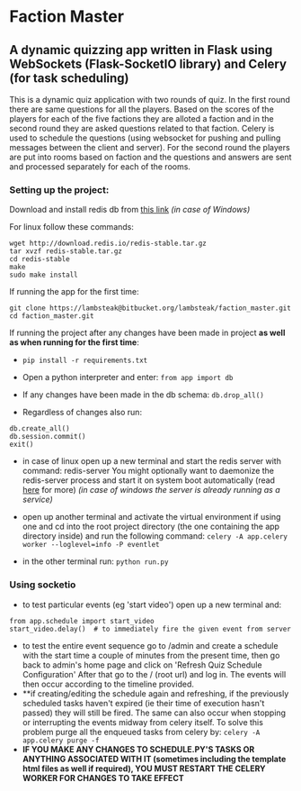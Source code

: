 # Faction Master

## A dynamic quizzing app written in Flask using WebSockets (Flask-SocketIO library) and Celery (for task scheduling)

This is a dynamic quiz application with two rounds of quiz. In the first round there are same questions for all the players. Based on the scores of the players for each of the five factions they are alloted a faction and in the second round they are asked questions related to that faction. Celery is used to schedule the questions (using websocket for pushing and pulling messages between the client and server). For the second round the players are put into rooms based on faction and the questions and answers are sent and processed separately for each of the rooms.

### Setting up the project:
Download and install redis db from [this link](https://github.com/MicrosoftArchive/redis/releases/download/win-3.0.504/Redis-x64-3.0.504.msi)
 *(in case of Windows)*
 
 For linux follow these commands:
 
```
wget http://download.redis.io/redis-stable.tar.gz
tar xvzf redis-stable.tar.gz
cd redis-stable
make
sudo make install
```
If running the app for the first time:

```
git clone https://lambsteak@bitbucket.org/lambsteak/faction_master.git
cd faction_master.git
```

If running the project after any changes have been made in project **as well as
when running for the first time**:

- `pip install -r requirements.txt`
- Open a python interpreter and enter:
`from app import db`

- If any changes have been made in the db schema:
`db.drop_all()`

- Regardless of changes also run:

```
db.create_all()
db.session.commit()
exit()
```

- in case of linux open up a new terminal and start the redis server with command:
redis-server
 You might optionally want to daemonize the redis-server process and start it on system boot
 automatically (read [here](https://redis.io/topics/quickstart) for more)
 *(in case of windows the server is already running as a service)*

- open up another terminal and activate the virtual environment if using one
and cd into the root project directory (the one containing the app
directory inside) and run the following command:
`celery -A app.celery worker --loglevel=info -P eventlet`
- in the other terminal run: `python run.py`

### Using socketio

- to test particular events (eg 'start video') open up a new terminal and:
```
from app.schedule import start_video
start_video.delay()  # to immediately fire the given event from server
```
- to test the entire event sequence go to /admin and create a schedule
with the start time a couple of minutes from the present time, then go back to
admin's home page and click on 'Refresh Quiz Schedule Configuration'
After that go to the / (root url) and log in. The events will then occur
according to the timeline provided.
- **if creating/editing the schedule again and refreshing, if the previously
 scheduled tasks haven't expired (ie their time of execution hasn't passed) they will
 still be fired. The same can also occur when stopping or interrupting the events midway
 from celery itself. To solve this problem purge all the enqueued tasks from celery by:
 `celery -A app.celery purge -f`
- **IF YOU MAKE ANY CHANGES TO SCHEDULE.PY'S TASKS OR ANYTHING ASSOCIATED WITH IT
(sometimes including the template html files as well if required), YOU MUST
RESTART THE CELERY WORKER FOR CHANGES TO TAKE EFFECT**
